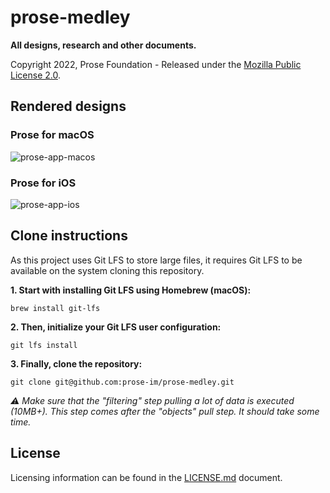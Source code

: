 # prose-medley

**All designs, research and other documents.**

Copyright 2022, Prose Foundation - Released under the [Mozilla Public License 2.0](./LICENSE.md).

## Rendered designs

### Prose for macOS

![prose-app-macos](https://user-images.githubusercontent.com/1451907/174251034-2a672878-ea2a-4537-b983-5816eb1b4fe6.jpg)

### Prose for iOS

![prose-app-ios](https://user-images.githubusercontent.com/1451907/174251056-fe0bad98-3826-4b03-bd3f-94cf825d90bb.jpg)

## Clone instructions

As this project uses Git LFS to store large files, it requires Git LFS to be available on the system cloning this repository.

**1. Start with installing Git LFS using Homebrew (macOS):**

`brew install git-lfs`

**2. Then, initialize your Git LFS user configuration:**

`git lfs install`

**3. Finally, clone the repository:**

`git clone git@github.com:prose-im/prose-medley.git`

_⚠️ Make sure that the "filtering" step pulling a lot of data is executed (10MB+). This step comes after the "objects" pull step. It should take some time._

## License

Licensing information can be found in the [LICENSE.md](./LICENSE.md) document.

